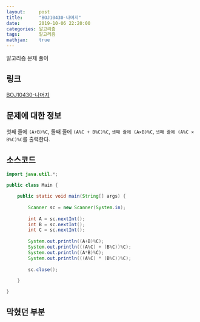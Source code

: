 ```yaml
---
layout:     post
title:      "BOJ10430-나머지"
date:       2019-10-06 22:20:00
categories: 알고리즘
tags:       알고리즘
mathjax:    true
---
```


알고리즘 문제 풀이



## 링크

[BOJ10430-나머지](https://www.acmicpc.net/problem/10430)

## 문제에 대한 정보

첫째 줄에 `(A+B)%C`, 둘째 줄에 `(A%C + B%C)%C`, `셋째 줄에 (A×B)%C`, `넷째 줄에 (A%C × B%C)%C`를 출력한다.

## 소스코드

```java
import java.util.*;

public class Main {

    public static void main(String[] args) {
    
        Scanner sc = new Scanner(System.in);
		
        int A = sc.nextInt();
        int B = sc.nextInt();
        int C = sc.nextInt();
        
        System.out.println((A+B)%C);
        System.out.println(((A%C) + (B%C))%C);
        System.out.println((A*B)%C);
        System.out.println(((A%C) * (B%C))%C);
        
        sc.close();
		    
    }

}
```

## 막혔던 부분
